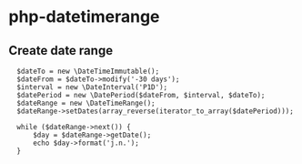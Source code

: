 # php-datetimerange

## Create date range

      $dateTo = new \DateTimeImmutable();
      $dateFrom = $dateTo->modify('-30 days');
      $interval = new \DateInterval('P1D');
      $datePeriod = new \DatePeriod($dateFrom, $interval, $dateTo);
      $dateRange = new \DateTimeRange();
      $dateRange->setDates(array_reverse(iterator_to_array($datePeriod)));
    
      while ($dateRange->next()) {
          $day = $dateRange->getDate();
          echo $day->format('j.n.');
      }
